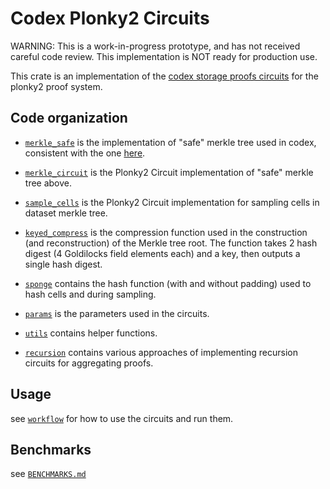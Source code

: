 # Codex Plonky2 Circuits
WARNING: This is a work-in-progress prototype, and has not received careful code review. This implementation is NOT ready for production use.

This crate is an implementation of the [codex storage proofs circuits](https://github.com/codex-storage/codex-storage-proofs-circuits) for the plonky2 proof system.

## Code organization

- [`merkle_safe`](./src/merkle_tree/merkle_safe.rs) is the implementation of "safe" merkle tree used in codex, consistent with the one [here](https://github.com/codex-storage/nim-codex/blob/master/codex/merkletree/merkletree.nim).

- [`merkle_circuit`](./src/circuits/merkle_circuit) is the Plonky2 Circuit implementation of "safe" merkle tree above.

- [`sample_cells`](./src/circuits/sample_cells.rs) is the Plonky2 Circuit implementation for sampling cells in dataset merkle tree.

- [`keyed_compress`](./src/circuits/keyed_compress.rs) is the compression function used in the construction (and reconstruction) of the Merkle tree root. The function takes 2 hash digest (4 Goldilocks field elements each) and a key, then outputs a single hash digest. 

- [`sponge`](./src/circuits/sponge.rs) contains the hash function (with and without padding) used to hash cells and during sampling. 

- [`params`](./src/circuits/params.rs) is the parameters used in the circuits.

- [`utils`](./src/circuits/utils.rs) contains helper functions.

- [`recursion`](./src/recursion) contains various approaches of implementing recursion circuits for aggregating proofs.


## Usage
see [`workflow`](../workflow) for how to use the circuits and run them. 

## Benchmarks
see [`BENCHMARKS.md`](../workflow/BENCHMARKS.md)
